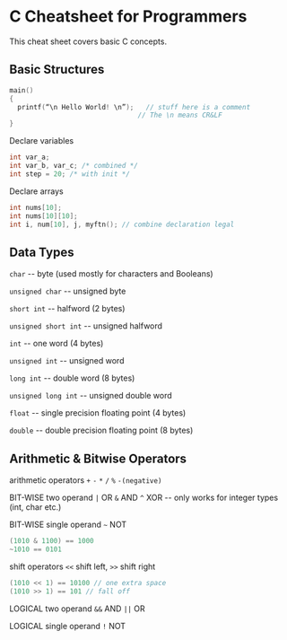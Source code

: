 # C Cheatsheet for Programmers

This cheat sheet covers basic C concepts.

## Basic Structures
```C
main()
{
  printf(“\n Hello World! \n”);   // stuff here is a comment
                                // The \n means CR&LF
}
```
Declare variables
```C
int var_a;
int var_b, var_c; /* combined */
int step = 20; /* with init */
```
Declare arrays
```C
int nums[10];
int nums[10][10];
int i, num[10], j, myftn(); // combine declaration legal
```
## Data Types
`char` -- byte (used mostly for characters and Booleans)

`unsigned char` -- unsigned byte

`short int` -- halfword (2 bytes)

`unsigned short int` -- unsigned halfword

`int` -- one word (4 bytes)

`unsigned int` -- unsigned word

`long int` -- double word (8 bytes)

`unsigned long int` -- unsigned double word

`float` -- single precision floating point (4 bytes)

`double` -- double precision floating point (8 bytes)

## Arithmetic & Bitwise Operators
arithmetic operators `+` `-` `*` `/` `%` `-(negative)`

BIT-WISE two operand `|` OR `&` AND `^` XOR -- only works for integer types (int, char etc.)

BIT-WISE single operand `~` NOT
```C
(1010 & 1100) == 1000
~1010 == 0101
```

shift operators `<<` shift left, `>>` shift right
```C
(1010 << 1) == 10100 // one extra space
(1010 >> 1) == 101 // fall off
```

LOGICAL two operand `&&` AND `||` OR

LOGICAL single operand `!` NOT
